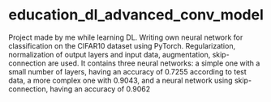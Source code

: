 # education_dl_advanced_conv_model
Project made by me while learning DL. Writing own neural network for classification on the CIFAR10 dataset using PyTorch. Regularization, normalization of output layers and input data, augmentation, skip-connection are used. It contains three neural networks: a simple one with a small number of layers, having an accuracy of 0.7255 according to test data, a more complex one with 0.9043, and a neural network using skip-connection, having an accuracy of 0.9062

